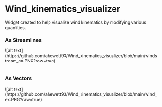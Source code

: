 # Wind_kinematics_visualizer
Widget created to help visualize wind kinematics by modifying various quantities.
<h3>As Streamlines</h3>
![alt text](https://github.com/ahewett93/Wind_kinematics_visualizer/blob/main/windstream_ex.PNG?raw=true)
<br><br>
<h3>As Vectors</h3>
![alt text](https://github.com/ahewett93/Wind_kinematics_visualizer/blob/main/wind_ex.PNG?raw=true)
